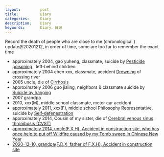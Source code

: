 ```yaml
---
layout:     	post
title:      	Diary
categories: 	Diary
description:   	Diary
keywords: 		Diary，日记 
---
```


Record the death of  people who are close to me (chronological ) update@20201212, in order of time,  some are too far to remember the exact time

- approximately 2004, gao yuheng,  classmate,  suicide by [Pesticide poisoning](https://en.wikipedia.org/wiki/Pesticide_poisoning) , left-behind children
- approximately 2004 chen xxx, classmate, accident [Drowning](https://en.wikipedia.org/wiki/Drowning) of crossing river
- 2005 uncle, die of  [Cirrhosis](https://en.wikipedia.org/wiki/Cirrhosis)
- approximately  2006 guo jialing,  neighbors & classmate suicide by [Suicide by hanging](https://en.wikipedia.org/wiki/Suicide_by_hanging)
- 2007 grandpa
- 2010, xxx(M), middle school classmate, motor car accident
- approximately 2011, xxx(F),  middle school Philosophy Representative,  suicide by [Self-defenestration](https://en.wikipedia.org/wiki/Self-defenestration)
- approximately 2014, Cousin of my sister, die of [Cerebral venous sinus thrombosis (CVST)](https://en.wikipedia.org/wiki/Cerebral_venous_sinus_thrombosis)
- <u>approximately 2014, uncle(F.X.H),  Accident in construction site, who has once help to put off Wildfire caused by my Tomb sweep in Chinese New Year</u>
- <u>2020-12-10, grandpa(F.D.X, father of F.X.H), Accident in construction site</u>

